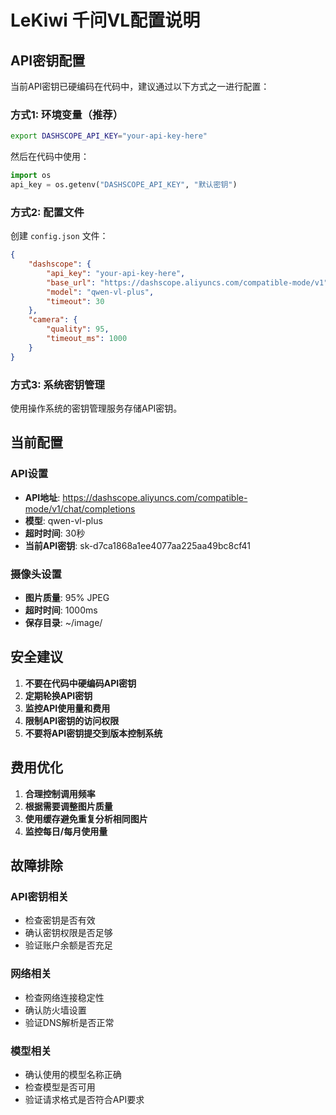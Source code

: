 # LeKiwi 千问VL配置说明

## API密钥配置

当前API密钥已硬编码在代码中，建议通过以下方式之一进行配置：

### 方式1: 环境变量（推荐）

```bash
export DASHSCOPE_API_KEY="your-api-key-here"
```

然后在代码中使用：
```python
import os
api_key = os.getenv("DASHSCOPE_API_KEY", "默认密钥")
```

### 方式2: 配置文件

创建 `config.json` 文件：
```json
{
    "dashscope": {
        "api_key": "your-api-key-here",
        "base_url": "https://dashscope.aliyuncs.com/compatible-mode/v1",
        "model": "qwen-vl-plus",
        "timeout": 30
    },
    "camera": {
        "quality": 95,
        "timeout_ms": 1000
    }
}
```

### 方式3: 系统密钥管理

使用操作系统的密钥管理服务存储API密钥。

## 当前配置

### API设置
- **API地址**: https://dashscope.aliyuncs.com/compatible-mode/v1/chat/completions
- **模型**: qwen-vl-plus
- **超时时间**: 30秒
- **当前API密钥**: sk-d7ca1868a1ee4077aa225aa49bc8cf41

### 摄像头设置
- **图片质量**: 95% JPEG
- **超时时间**: 1000ms
- **保存目录**: ~/image/

## 安全建议

1. **不要在代码中硬编码API密钥**
2. **定期轮换API密钥**
3. **监控API使用量和费用**
4. **限制API密钥的访问权限**
5. **不要将API密钥提交到版本控制系统**

## 费用优化

1. **合理控制调用频率**
2. **根据需要调整图片质量**
3. **使用缓存避免重复分析相同图片**
4. **监控每日/每月使用量**

## 故障排除

### API密钥相关
- 检查密钥是否有效
- 确认密钥权限是否足够
- 验证账户余额是否充足

### 网络相关
- 检查网络连接稳定性
- 确认防火墙设置
- 验证DNS解析是否正常

### 模型相关
- 确认使用的模型名称正确
- 检查模型是否可用
- 验证请求格式是否符合API要求